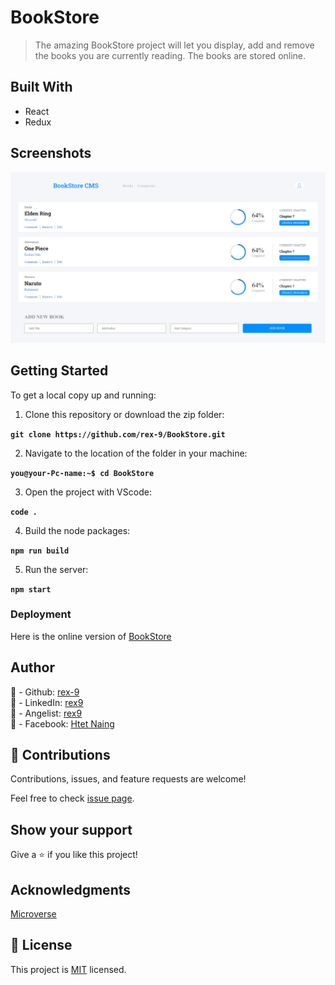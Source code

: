 # BookStore

> The amazing BookStore project will let you display, add and remove the books you are currently reading.
> The books are stored online.

## Built With

- React
- Redux

## Screenshots

![Rex's bookstore](./src/assets/images/bookstore.png)

## Getting Started

To get a local copy up and running:

1. Clone this repository or download the zip folder:

**`git clone https://github.com/rex-9/BookStore.git`**

2. Navigate to the location of the folder in your machine:

**`you@your-Pc-name:~$ cd BookStore`**

3. Open the project with VScode:

**`code .`**

4. Build the node packages:

**`npm run build`**

5. Run the server:

**`npm start`**

### Deployment

Here is the online version of [BookStore](https://rex9bookstore.netlify.app/)

## Author

👤 - Github: [rex-9](https://github.com/rex-9/)<br>
👤 - LinkedIn: [rex9](https://www.linkedin.com/in/rex9/)<br>
👤 - Angelist: [rex9](https://angel.co/u/rex9)<br>
👤 - Facebook: [Htet Naing](https://www.facebook.com/htetnaing0814)<br>

## 🤝 Contributions

Contributions, issues, and feature requests are welcome!

Feel free to check [issue page](https://github.com/rex-9/BookStore/issues).

## Show your support

Give a ⭐️ if you like this project!

## Acknowledgments

[Microverse](https://bit.ly/MicroverseTN)

## 📝 License

This project is [MIT](./MIT.md) licensed.
